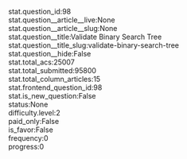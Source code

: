 stat.question_id:98  
stat.question__article__live:None  
stat.question__article__slug:None  
stat.question__title:Validate Binary Search Tree  
stat.question__title_slug:validate-binary-search-tree  
stat.question__hide:False  
stat.total_acs:25007  
stat.total_submitted:95800  
stat.total_column_articles:15  
stat.frontend_question_id:98  
stat.is_new_question:False  
status:None  
difficulty.level:2  
paid_only:False  
is_favor:False  
frequency:0  
progress:0  
